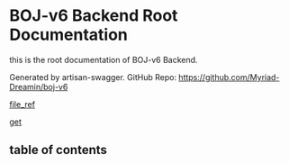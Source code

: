 
# BOJ-v6 Backend Root Documentation
this is the root documentation of BOJ-v6 Backend.

Generated by artisan-swagger. GitHub Repo: https://github.com/Myriad-Dreamin/boj-v6

<!-- you can complete description in the following field -->

<!--beg l desc -->
[file_ref](./api/AnnouncementController.md)

[get](./api/AnnouncementController.md#GetAnnouncement)
<!--end l-->

## table of contents
